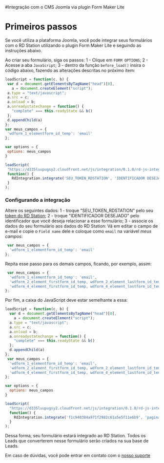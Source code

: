 #Integração com o CMS Joomla via plugin Form Maker Lite

# Primeiros passos

Se você utiliza a plataforma Joomla, você pode integrar seus formulários com o RD Station utilizando o plugin Form Maker Lite e seguindo as instruções abaixo.

Ao criar seu formulário, siga os passos:
 1 - Clique em `FORM OPTIONS`;
 2 - Acesse a aba `JavaScript`;
 3 - dentro da função `before_load()` insira o código abaixo, fazendo as alterações descritas no próximo item:

 ```JavaScript
loadScript = function(c, b) {
  var d = document.getElementsByTagName("head")[0],
    a = document.createElement("script");
  a.type = "text/javascript";
  a.src = c;
  a.onload = b;
  a.onreadystatechange = function() {
    "complete" === this.readyState && b()
  };
  d.appendChild(a)
};
var meus_campos = {
  'wdform_1_elementform_id_temp': 'email'
};

var options = {
  options: meus_campos
}

loadScript(
  "https://d335luupugsy2.cloudfront.net/js/integration/0.1.0/rd-js-integration.min.js",
  function() {
    RdIntegration.integrate('SEU_TOKEN_RDSTATION', 'IDENTIFICADOR DESEJADO', options);
  }
);
 ```

### Configurando a integração

  Altere os seguintes dados:
 1 - troque "SEU_TOKEN_RDSTATION" pelo seu [token do RD Station](https://rdstation.com.br/integracoes);
 2 - troque "IDENTIFICADOR DESEJADO" pelo identificador que você deseja relacionar a esse formulário;
 3 - associe os dados do seu formulário aos dados do RD Station:
 Vá em editar o campo de e-mail e copie o `Field name` dele e coloque como `email` na variável *meus campos*:

```JavaScript
 var meus_campos = {
  'wdform_1_elementform_id_temp': 'email'
};
```

Repita esse passo para os demais campos, ficando, por exemplo, assim:

```JavaScript
 var meus_campos = {
  'wdform_1_elementform_id_temp': 'email',
  'wdform_2_element_firstform_id_temp, wdform_2_element_lastform_id_temp': 'nome',
  'wdform_4_element_firstform_id_temp, wdform_4_element_lastform_id_temp': 'telefone'
};
```

Por fim, a caixa do JavaScript deve estar semelhante a essa:

```JavaScript
loadScript = function(c, b) {
  var d = document.getElementsByTagName("head")[0],
    a = document.createElement("script");
  a.type = "text/javascript";
  a.src = c;
  a.onload = b;
  a.onreadystatechange = function() {
    "complete" === this.readyState && b()
  };
  d.appendChild(a)
};
 var meus_campos = {
  'wdform_1_elementform_id_temp': 'email',
  'wdform_2_element_firstform_id_temp, wdform_2_element_lastform_id_temp': 'nome',
  'wdform_4_element_firstform_id_temp, wdform_4_element_lastform_id_temp': 'telefone'
};

var options = {
  options: meus_campos
}

loadScript(
  "https://d335luupugsy2.cloudfront.net/js/integration/0.1.0/rd-js-integration.min.js",
  function() {
    RdIntegration.integrate('f1c940384a971f2982c61a5e5f11e6b9', 'pagina-contato', options);
  }
);
```

Dessa forma, seu formulário estará integrado ao RD Station. Todos os Leads que converterem nesse formulário serão criados na sua base de Leads.

Em caso de dúvidas, você pode entrar em contato com o [nosso suporte](http://ajuda.rdstation.com.br/hc/pt-br/requests/new)